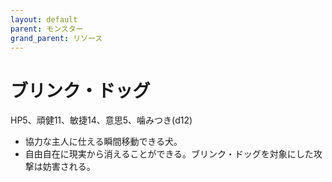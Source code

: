 ```yaml
---
layout: default
parent: モンスター
grand_parent: リソース
---
```


# ブリンク・ドッグ

HP5、頑健11、敏捷14、意思5、噛みつき(d12)

- 協力な主人に仕える瞬間移動できる犬。
- 自由自在に現実から消えることができる。ブリンク・ドッグを対象にした攻撃は妨害される。
